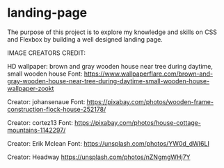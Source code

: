 # landing-page

The purpose of this project is to explore my knowledge and skills on CSS and
Flexbox by building a well designed landing page.


IMAGE CREATORS CREDIT:

HD wallpaper: brown and gray wooden house near tree during daytime, small wooden house
Font: https://www.wallpaperflare.com/brown-and-gray-wooden-house-near-tree-during-daytime-small-wooden-house-wallpaper-zookt

Creator: johansenaue
Font: https://pixabay.com/photos/wooden-frame-construction-flock-house-252178/

Creator: cortez13
Font: https://pixabay.com/photos/house-cottage-mountains-1142297/

Creator: Erik Mclean
Font: https://unsplash.com/photos/YW0d_dWI6LI

Creator: Headway
https://unsplash.com/photos/nZNgmgWHj7Y

